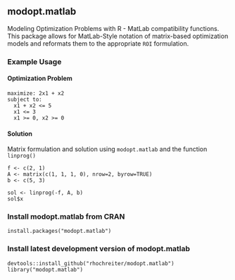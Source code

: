 ## modopt.matlab

Modeling Optimization Problems with R - MatLab compatibility functions. This package allows for MatLab-Style notation of matrix-based optimization models and reformats them to the appropriate `ROI` formulation.

### Example Usage

#### Optimization Problem

```
maximize: 2x1 + x2
subject to: 
  x1 + x2 <= 5
  x1 <= 3
  x1 >= 0, x2 >= 0
```

#### Solution

Matrix formulation and solution using `modopt.matlab` and the function `linprog()`

```
f <- c(2, 1)
A <- matrix(c(1, 1, 1, 0), nrow=2, byrow=TRUE)
b <- c(5, 3)

sol <- linprog(-f, A, b)
sol$x
```

### Install modopt.matlab from CRAN

    install.packages("modopt.matlab")

### Install latest development version of modopt.matlab

    devtools::install_github("rhochreiter/modopt.matlab")
    library("modopt.matlab")
